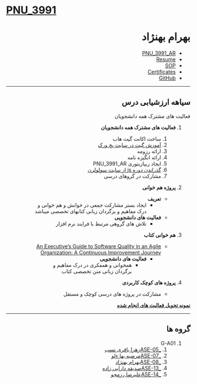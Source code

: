 # [PNU_3991](https://github.com/AliRazavi-edu/PNU_3991#TOC)

<div dir="rtl">
 
# بهرام بهنژاد
- [PNU_3991_AR](https://github.com/bahram200/PNU_3991_AR)
- [Resume](https://bahram200.github.io/Behnejad/) 
- [SOP](https://bahram200.github.io/SOP/)
- [Certificates](https://github.com/bahram200/Proof-javascript-certificate/blob/main/certificate.jpeg)
- [GitHub](https://github.com/bahram200)
--------------------------
## سیاهه ارزشیابی درس

 <summary>فعالیت های مشترک همه دانشجویان</summary>
    
1. **فعالیت های مشترک همه دانشجویان**
    1. ساخت اکانت گیت هاب
    2. [آموزش گیت در سایت پچ ورک](http://jlord.us/patchwork/)
    3. ارائه رزومه
    4. ارائه انگیزه نامه
    5. ایجاد ریپازیتوری PNU_3991_AR
    6. [گذراندن دوره js از سایت سولولرن](http://Sololearn.com)
    7. مشارکت در گروهای درسی


    
2. **پروژه هم خوانی**
      - **تعریف** 
          - ایجاد بستر مشارکت جمعی در خوانش و هم خوانی و درک مفاهیم و برگردان زبانی کتابهای تخصصی میباشد 
      - **فعالیت های دانشجویی** 
           - تلاش های گروهی مرتبط با فرایند نرم افزار

3. **هم خوانی کتاب**
    - [An Executive’s Guide to Software Quality in an Agile Organization: A Continuous Improvement Journey](http://library.lol/main/01157942A7F8B2FAAA9F6DB6F7F5C2A7) 
      - **فعالیت های دانشجویی** 
           - همخوانی و همفکری در درک مفاهیم و برگردان زبانی متن تخصصی کتاب

4. **پروژه های کوچک کاربردی**
    - مشارکت در پروژه های درسی کوچک و مستقل

[**نمونه تحویل فعالیت های انجام شده**](https://github.com/saharzeinivand/PNU_3991_AR/)

-------------------------

## گروه ها

<a name="G-A01"></a>
1. G-A01
    1. [_ASE-05زهرا باقری نسب](https://github.com/AliRazavi-edu/PNU_3991/tree/master/_MSc/AdvancedSoftwareEngineering/1115026_01/05_%D8%B2%D9%87%D8%B1%D8%A7%20%D8%A8%D8%A7%D9%82%D8%B1%D9%8A%20%D9%86%D8%B3%D8%A8) 
    1. [_ASE-07مرضیه بها ءلو](https://github.com/AliRazavi-edu/PNU_3991/tree/master/_MSc/AdvancedSoftwareEngineering/1115026_01/07_%D9%85%D8%B1%D8%B6%D9%8A%D9%87%20%D8%A8%D9%87%D8%A7%D9%84%D9%88%D9%87%D9%88%D8%B1%D9%87)
    1. [_ASE-08بهرام بهنژاد](https://github.com/AliRazavi-edu/PNU_3991/tree/master/_MSc/AdvancedSoftwareEngineering/1115026_01/08_%D8%A8%D9%87%D8%B1%D8%A7%D9%85%20%D8%A8%D9%87%D9%86%DA%98%D8%A7%D8%AF)
    1. [_ASE-13صدیقه دارایی زاده](https://github.com/AliRazavi-edu/PNU_3991/tree/master/_MSc/AdvancedSoftwareEngineering/1115026_01/13_%D8%B5%D8%AF%D9%8A%D9%82%D9%87%20%D8%AF%D8%A7%D8%B1%D8%A7%D9%8A%D9%8A%20%D8%B2%D8%A7%D8%AF%D9%87)       
    1. [_ASE-14علیرضا رزمجو](https://github.com/AliRazavi-edu/PNU_3991/tree/master/_MSc/AdvancedSoftwareEngineering/1115026_01/14_%D8%B9%D9%84%D9%8A%D8%B1%D8%B6%D8%A7%20%D8%B1%D8%B2%D9%85%D8%AC%D9%88)
</div>
